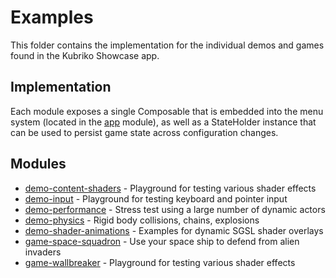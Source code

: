 # Examples
This folder contains the implementation for the individual demos and games found in the Kubriko Showcase app.

## Implementation
Each module exposes a single Composable that is embedded into the menu system (located in the [app](https://github.com/pandulapeter/kubriko/tree/main/app)
module), as well as a StateHolder instance that can be used to persist game state across configuration changes.

## Modules
- [demo-content-shaders](https://github.com/pandulapeter/kubriko/tree/main/examples/demo-content-shaders) - Playground for testing various shader effects
- [demo-input](https://github.com/pandulapeter/kubriko/tree/main/examples/demo-input) - Playground for testing keyboard and pointer input
- [demo-performance](https://github.com/pandulapeter/kubriko/tree/main/examples/demo-performance) - Stress test using a large number of dynamic actors
- [demo-physics](https://github.com/pandulapeter/kubriko/tree/main/examples/demo-physics) - Rigid body collisions, chains, explosions
- [demo-shader-animations](https://github.com/pandulapeter/kubriko/tree/main/examples/demo-shader-animations) - Examples for dynamic SGSL shader overlays
- [game-space-squadron](https://github.com/pandulapeter/kubriko/tree/main/examples/game-space-squadron) - Use your space ship to defend from alien invaders
- [game-wallbreaker](https://github.com/pandulapeter/kubriko/tree/main/examples/game-wallbreaker) - Playground for testing various shader effects